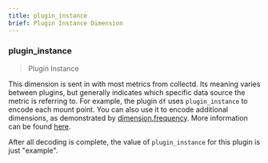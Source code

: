 ```yaml
---
title: plugin_instance
brief: Plugin Instance Dimension
---
```

### plugin_instance

> Plugin Instance

This dimension is sent in with most metrics from collectd.  Its meaning varies between plugins, but generally indicates which specific data source the metric is
referring to. For example, the plugin `df` uses `plugin_instance` to encode each mount point.  You can also use it to encode additional dimensions, as demonstrated by [dimension.frequency](./dimension.frequency.md).  More information can be found [here](http://docs.signalfx.com/en/latest/integrations/collectd-info.html#using-collectd-metrics).

After all decoding is complete, the value of `plugin_instance` for this plugin is just "example".
